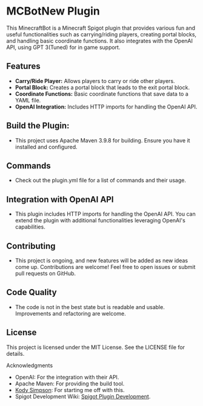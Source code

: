 # MCBotNew Plugin

This MinecraftBot is a Minecraft Spigot plugin that provides various fun and useful functionalities such as carrying/riding players, creating portal blocks, and handling basic coordinate functions. It also integrates with the OpenAI API, using GPT 3(Tuned) for in game support.

## Features

- **Carry/Ride Player:** Allows players to carry or ride other players.
- **Portal Block:** Creates a portal block that leads to the exit portal block.
- **Coordinate Functions:** Basic coordinate functions that save data to a YAML file.
- **OpenAI Integration:** Includes HTTP imports for handling the OpenAI API.

## Build the Plugin:
- This project uses Apache Maven 3.9.8 for building. Ensure you have it installed and configured.

## Commands
- Check out the plugin.yml file for a list of commands and their usage.

## Integration with OpenAI API
- This plugin includes HTTP imports for handling the OpenAI API. You can extend the plugin with additional functionalities leveraging OpenAI's capabilities.

## Contributing
- This project is ongoing, and new features will be added as new ideas come up. Contributions are welcome! Feel free to open issues or submit pull requests on GitHub.

## Code Quality
- The code is not in the best state but is readable and usable. Improvements and refactoring are welcome.

## License
This project is licensed under the MIT License. See the LICENSE file for details.

Acknowledgments
- OpenAI: For the integration with their API.
- Apache Maven: For providing the build tool.
- [Kody Simpson](https://www.youtube.com/watch?v=HqxcyK_YgOE): For starting me off with this.
- Spigot Development Wiki: [Spigot Plugin Development](https://www.spigotmc.org/wiki/spigot-plugin-development/).
